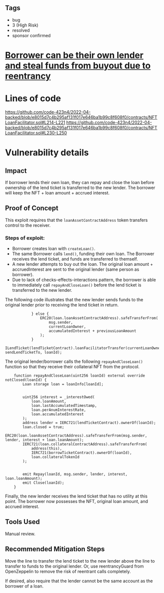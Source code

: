 ## Tags

- bug
- 3 (High Risk)
- resolved
- sponsor confirmed

# [Borrower can be their own lender and steal funds from buyout due to reentrancy](https://github.com/code-423n4/2022-04-backed-findings/issues/85) 

# Lines of code

https://github.com/code-423n4/2022-04-backed/blob/e8015d7c4b295af131f017e646ba1b99c8f608f0/contracts/NFTLoanFacilitator.sol#L214-L221
https://github.com/code-423n4/2022-04-backed/blob/e8015d7c4b295af131f017e646ba1b99c8f608f0/contracts/NFTLoanFacilitator.sol#L230-L250


# Vulnerability details

## Impact
If borrower lends their own loan, they can repay and close the loan before ownership of the lend ticket is transferred to the new lender. The borrower will keep the NFT + loan amount + accrued interest.

## Proof of Concept
This exploit requires that the `loanAssetContractAddress` token transfers control to the receiver.

### Steps of exploit:

- Borrower creates loan with `createLoan()`.
- The same Borrower calls `lend()`, funding their own loan. The Borrower receives the lend ticket, and funds are transferred to themself.
- A new lender attempts to buy out the loan. The original loan amount + accruedInterest are sent to the original lender (same person as borrower).
- Due to lack of checks-effects-interactions pattern, the borrower is able to immediately call `repayAndCloseLoan()` before the lend ticket is transferred to the new lender.

The following code illustrates that the new lender sends funds to the original lender prior to receiving the lend ticket in return.

```
            } else {
                ERC20(loan.loanAssetContractAddress).safeTransferFrom(
                    msg.sender,
                    currentLoanOwner,
                    accumulatedInterest + previousLoanAmount
                );
            }
            ILendTicket(lendTicketContract).loanFacilitatorTransfer(currentLoanOwner, sendLendTicketTo, loanId);
```

The original lender/borrower calls the following `repayAndCloseLoan()` function so that they receive their collateral NFT from the protocol.

```
    function repayAndCloseLoan(uint256 loanId) external override notClosed(loanId) {
        Loan storage loan = loanInfo[loanId];


        uint256 interest = _interestOwed(
            loan.loanAmount,
            loan.lastAccumulatedTimestamp,
            loan.perAnumInterestRate,
            loan.accumulatedInterest
        );
        address lender = IERC721(lendTicketContract).ownerOf(loanId);
        loan.closed = true;
        ERC20(loan.loanAssetContractAddress).safeTransferFrom(msg.sender, lender, interest + loan.loanAmount);
        IERC721(loan.collateralContractAddress).safeTransferFrom(
            address(this),
            IERC721(borrowTicketContract).ownerOf(loanId),
            loan.collateralTokenId
        );


        emit Repay(loanId, msg.sender, lender, interest, loan.loanAmount);
        emit Close(loanId);
    }
```

Finally, the new lender receives the lend ticket that has no utility at this point. The borrower now possesses the NFT, original loan amount, and accrued interest.

## Tools Used
Manual review.

## Recommended Mitigation Steps
Move the line to transfer the lend ticket to the new lender above the line to transfer to funds to the original lender. Or, use reentrancyGuard from OpenZeppelin to remove the risk of reentrant calls completely.

If desired, also require that the lender cannot be the same account as the borrower of a loan.

